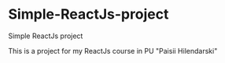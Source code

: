 # Simple-ReactJs-project
Simple ReactJs project

This is a project for my ReactJs course in PU "Paisii Hilendarski"
